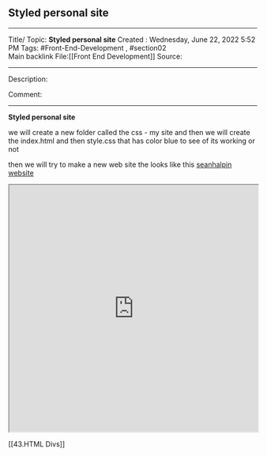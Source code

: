 ## Styled personal site

---

Title/ Topic: __Styled personal site__
Created : Wednesday, June 22, 2022 5:52 PM
Tags: #Front-End-Development , #section02  
Main backlink File:[[Front End Development]]
Source: 

---
Description: 

Comment: 

---

__Styled personal site__

we will create a new folder called the css - my site and then we will create the index.html and then style.css that has color blue to see of its working or not

then we will try to make a new web site the looks like this 
[seanhalpin website](https://web.archive.org/web/20180819202235js_/http://seanhalpin.io/)

<iframe
		height= 500
		width=100%
		padding=0
		margins=0
		src=" https://web.archive.org/web/20180819202235js_/http://seanhalpin.io/ "></iframe>



[[43.HTML Divs]]


